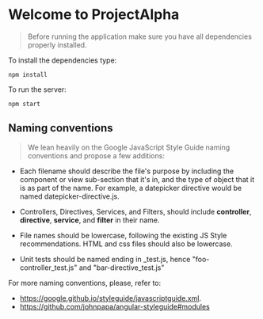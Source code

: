 # Welcome to ProjectAlpha

> Before running the application make sure you have all dependencies properly installed.

To install the dependencies type:

~~~~~~~~~~~~~~~~~~~~~
npm install
~~~~~~~~~~~~~~~~~~~~~
To run the server:
~~~~~~~~~~~~~~~~~~~~~
npm start
~~~~~~~~~~~~~~~~~~~~~

## Naming conventions

> We lean heavily on the Google JavaScript Style Guide naming conventions and propose a few additions:

- Each filename should describe the file's purpose by including the component or view sub-section that it's in, and the type of object that it is as part of the name. For example, a datepicker directive would be named datepicker-directive.js.

- Controllers, Directives, Services, and Filters, should include **controller**, **directive**, **service**, and **filter** in their name.

- File names should be lowercase, following the existing JS Style recommendations. HTML and css files should also be lowercase.

- Unit tests should be named ending in _test.js, hence  "foo-controller_test.js" and "bar-directive_test.js"

For more naming conventions, please, refer to: 
* https://google.github.io/styleguide/javascriptguide.xml.
* https://github.com/johnpapa/angular-styleguide#modules